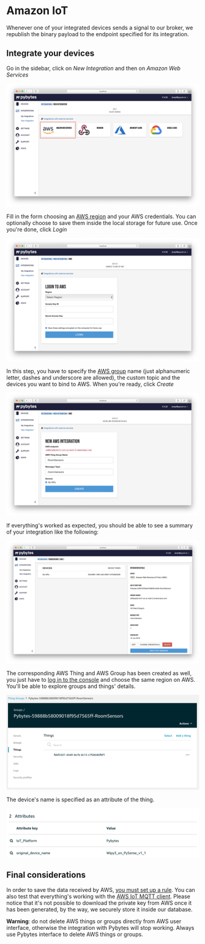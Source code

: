 # Amazon IoT

Whenever one of your integrated devices sends a signal to our broker, we republish the binary payload to the endpoint specified for its integration.

## Integrate your devices

Go in the sidebar, click on _New Integration_ and then on _Amazon Web Services_

![New AWS integration](../../.gitbook/assets/pybytes/integrations/aws/choose-aws.png)

Fill in the form choosing an [AWS region](https://docs.aws.amazon.com/AWSEC2/latest/UserGuide/using-regions-availability-zones.html) and your AWS credentials. You can optionally choose to save them inside the local storage for future use. Once you're done, click _Login_

![Fill in the form with AWS keys and choosing a region](../../.gitbook/assets/pybytes/integrations/aws/aws-login-form.png)

In this step, you have to specify the [AWS group](https://docs.aws.amazon.com/iot/latest/developerguide/thing-groups.html) name \(just alphanumeric letter, dashes and underscore are allowed\), the custom topic and the devices you want to bind to AWS. When you're ready, click _Create_

![AWS group creation](../../.gitbook/assets/pybytes/integrations/aws/aws-group-creation.png)

If everything's worked as expected, you should be able to see a summary of your integration like the following:

![Creation process result](../../.gitbook/assets/pybytes/integrations/aws/aws-integration-result.png)

The corresponding AWS Thing and AWS Group has been created as well, you just have to [log in to the console](https://console.aws.amazon.com/console/home?nc2=h_ct&src=header-signin) and choose the same region on AWS. You'll be able to explore groups and things' details.

![AWS things and groups just created](../../.gitbook/assets/05_aws_integration.png)

The device's name is specified as an attribute of the thing.

![Device's attributes](../../.gitbook/assets/06_aws_integration.png)

## Final considerations

In order to save the data received by AWS, [you must set up a rule](https://docs.aws.amazon.com/iot/latest/developerguide/iot-rules.html).
You can also test that everything's working with the [AWS IoT MQTT client](https://docs.aws.amazon.com/iot/latest/developerguide/view-mqtt-messages.html).
Please notice that it's not possible to download the private key from AWS once it has been generated, by the way, we securely store it inside our database.

**Warning**: do not delete AWS things or groups directly from AWS user interface, otherwise the integration with Pybytes will stop working. Always use Pybytes interface to delete AWS things or groups.
